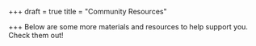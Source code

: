 +++
draft = true
title = "Community Resources"

+++
Below are some more materials and resources to help support you. Check them out!